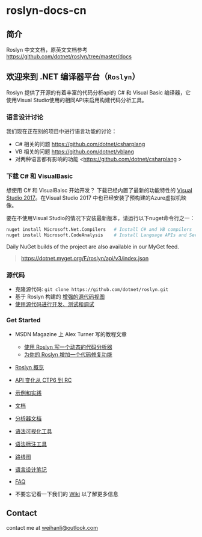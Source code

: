 # roslyn-docs-cn

## 简介

Roslyn 中文文档，原英文文档参考 <https://github.com/dotnet/roslyn/tree/master/docs>

## 欢迎来到 .NET 编译器平台（`Roslyn`）

Roslyn 提供了开源的有着丰富的代码分析api的 C# 和 Visual Basic 编译器，它使用Visual Studio使用的相同API来启用构建代码分析工具。

### 语言设计讨论

我们现在正在别的项目中进行语言功能的讨论：

- C# 相关的问题 <https://github.com/dotnet/csharplang>
- VB 相关的问题 <https://github.com/dotnet/vblang>
- 对两种语言都有影响的功能 <https://github.com/dotnet/csharplang >

### 下载 C# 和 VisualBasic

想使用 C# 和 VisualBaisc 开始开发？ 下载已经内置了最新的功能特性的 [Visual Studio 2017](https://www.visualstudio.com/downloads/)。在Visual Studio 2017 中也已经安装了预构建的Azure虚拟机映像。

要在不使用Visual Studio的情况下安装最新版本，请运行以下nuget命令行之一：

``` bash
nuget install Microsoft.Net.Compilers   # Install C# and VB compilers
nuget install Microsoft.CodeAnalysis    # Install Language APIs and Services
```

Daily NuGet builds of the project are also available in our MyGet feed.

> <https://dotnet.myget.org/F/roslyn/api/v3/index.json>

### 源代码

- 克隆源代码: `git clone https://github.com/dotnet/roslyn.git`
- 基于 Roslyn 构建的 [增强的源代码视图](http://source.roslyn.io/)
- [使用源代码进行开发、测试和调试](https://github.com/dotnet/roslyn/wiki/Building%20Testing%20and%20Debugging)

### Get Started

- MSDN Magazine 上 Alex Turner 写的教程文章
  - [使用 Roslyn 写一个动态的代码分析器](https://msdn.microsoft.com/en-us/magazine/dn879356)
  - [为你的 Roslyn 增加一个代码修复功能](https://msdn.microsoft.com/en-us/magazine/dn904670.aspx)

- [Roslyn 概览](https://github.com/dotnet/roslyn/wiki/Roslyn%20Overview)
- [API 变化从 CTP6 到 RC](https://github.com/dotnet/roslyn/wiki/VS-2015-RC-API-Changes)
- [示例和实践](https://github.com/dotnet/roslyn/wiki/Samples-and-Walkthroughs)
- [文档](https://github.com/dotnet/roslyn/tree/master/docs)
- [分析器文档](https://github.com/dotnet/roslyn/tree/master/docs/analyzers)
- [语法可视化工具](https://github.com/dotnet/roslyn/wiki/Syntax%20Visualizer)
- [语法标注工具](http://roslynquoter.azurewebsites.net/)
- [路线图](https://github.com/dotnet/roslyn/wiki/Roadmap)
- [语言设计笔记](https://github.com/dotnet/roslyn/issues?q=label%3A%22Design+Notes%22+)
- [FAQ](https://github.com/dotnet/roslyn/wiki/FAQ)
- 不要忘记看一下我们的 [Wiki](https://github.com/dotnet/roslyn/wiki) 以了解更多信息

## Contact

contact me at <weihanli@outlook.com>